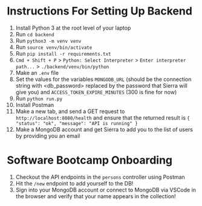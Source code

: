 # Instructions For Setting Up Backend

1. Install Python 3 at the root level of your laptop
2. Run ```cd backend```
3. Run ```python3 -m venv venv```
4. Run ```source venv/bin/activate```
5. Run ```pip install -r requirements.txt```
6. ```Cmd + Shift + P``` > ```Python: Select Interpreter``` > ```Enter interpreter path...``` > ```./backend/venv/bin/python```
7. Make an ```.env``` file
8. Set the values for the variables ```MONGODB_URL``` (should be the connection string with <db_password> replaced by the password that Sierra will give you) and ```ACCESS_TOKEN_EXPIRE_MINUTES``` (300 is fine for now)
9. Run ```python run.py```
10. Install Postman
11. Make a new tab, and send a GET request to ```http://localhost:8080/health``` and ensure that the returned result is ```{
    "status": "ok",
    "message": "API is running"
}```
12. Make a MongoDB account and get Sierra to add you to the list of users by providing you an email

# Software Bootcamp Onboarding

1. Checkout the API endpoints in the ```persons``` controller using Postman
2. Hit the ```/new``` endpoint to add yourself to the DB!
3. Sign into your MongoDB account or connect to MongoDB via VSCode in the browser and verify that your name appears in the collection!
